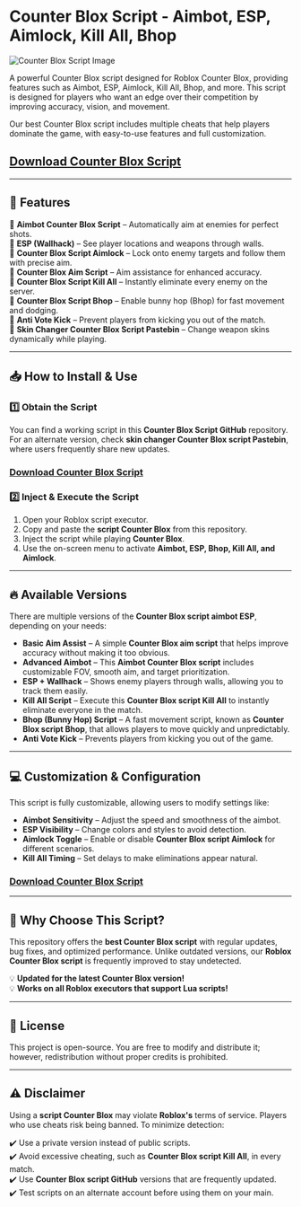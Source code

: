 # Counter Blox Script - Aimbot, ESP, Aimlock, Kill All, Bhop

![Counter Blox Script Image](https://i.ytimg.com/vi/8DIYURwyhpQ/maxresdefault.jpg)

A powerful Counter Blox script designed for Roblox Counter Blox, providing features such as Aimbot, ESP, Aimlock, Kill All, Bhop, and more. This script is designed for players who want an edge over their competition by improving accuracy, vision, and movement.

Our best Counter Blox script includes multiple cheats that help players dominate the game, with easy-to-use features and full customization.

## [Download Counter Blox Script](https://cheatheaven.org/go/counter-blox-script/)

---

## 🚀 Features

🔹 **Aimbot Counter Blox Script** – Automatically aim at enemies for perfect shots.  
🔹 **ESP (Wallhack)** – See player locations and weapons through walls.  
🔹 **Counter Blox Script Aimlock** – Lock onto enemy targets and follow them with precise aim.  
🔹 **Counter Blox Aim Script** – Aim assistance for enhanced accuracy.  
🔹 **Counter Blox Script Kill All** – Instantly eliminate every enemy on the server.  
🔹 **Counter Blox Script Bhop** – Enable bunny hop (Bhop) for fast movement and dodging.  
🔹 **Anti Vote Kick** – Prevent players from kicking you out of the match.  
🔹 **Skin Changer Counter Blox Script Pastebin** – Change weapon skins dynamically while playing.  

---

## 📥 How to Install & Use  

### 1️⃣ Obtain the Script  
You can find a working script in this **Counter Blox Script GitHub** repository.  
For an alternate version, check **skin changer Counter Blox script Pastebin**, where users frequently share new updates.  

### [Download Counter Blox Script](https://cheatheaven.org/go/counter-blox-script/)


### 2️⃣ Inject & Execute the Script  
1. Open your Roblox script executor.  
2. Copy and paste the **script Counter Blox** from this repository.  
3. Inject the script while playing **Counter Blox**.  
4. Use the on-screen menu to activate **Aimbot, ESP, Bhop, Kill All, and Aimlock**.  

---

## 🔥 Available Versions  

There are multiple versions of the **Counter Blox script aimbot ESP**, depending on your needs:

- **Basic Aim Assist** – A simple **Counter Blox aim script** that helps improve accuracy without making it too obvious.  
- **Advanced Aimbot** – This **Aimbot Counter Blox script** includes customizable FOV, smooth aim, and target prioritization.  
- **ESP + Wallhack** – Shows enemy players through walls, allowing you to track them easily.  
- **Kill All Script** – Execute this **Counter Blox script Kill All** to instantly eliminate everyone in the match.  
- **Bhop (Bunny Hop) Script** – A fast movement script, known as **Counter Blox script Bhop**, that allows players to move quickly and unpredictably.  
- **Anti Vote Kick** – Prevents players from kicking you out of the game.  

---

## 💻 Customization & Configuration  

This script is fully customizable, allowing users to modify settings like:  

- **Aimbot Sensitivity** – Adjust the speed and smoothness of the aimbot.  
- **ESP Visibility** – Change colors and styles to avoid detection.  
- **Aimlock Toggle** – Enable or disable **Counter Blox script Aimlock** for different scenarios.  
- **Kill All Timing** – Set delays to make eliminations appear natural.  

### [Download Counter Blox Script](https://cheatheaven.org/go/counter-blox-script/)


---

## 🎯 Why Choose This Script?  

This repository offers the **best Counter Blox script** with regular updates, bug fixes, and optimized performance. Unlike outdated versions, our **Roblox Counter Blox script** is frequently improved to stay undetected.  

💡 **Updated for the latest Counter Blox version!**  
💡 **Works on all Roblox executors that support Lua scripts!**  

---

## 📄 License  

This project is open-source. You are free to modify and distribute it; however, redistribution without proper credits is prohibited.  

---

## ⚠️ Disclaimer  

Using a **script Counter Blox** may violate **Roblox's** terms of service. Players who use cheats risk being banned. To minimize detection:  

✔️ Use a private version instead of public scripts.  
✔️ Avoid excessive cheating, such as **Counter Blox script Kill All**, in every match.  
✔️ Use **Counter Blox script GitHub** versions that are frequently updated.  
✔️ Test scripts on an alternate account before using them on your main.  

